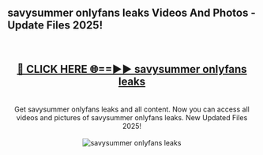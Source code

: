 <h2>savysummer onlyfans leaks Videos And Photos - Update Files 2025!</h2>
<br>
<div align="center">
<h2><a href="https://linkcuts.com/hfmhzwbr" rel="nofollow">🔴 CLICK HERE 🌐==►► savysummer onlyfans leaks</a></h2>
<br>
Get savysummer onlyfans leaks and all content. Now you can access all videos and pictures of savysummer onlyfans leaks. New Updated Files 2025!
<br>
<br>
<a href="https://linkcuts.com/hfmhzwbr" rel="nofollow" data-target="animated-image.originalLink"><img src="https://i.ibb.co.com/WyWwxjT/player-gif2.gif" alt="savysummer onlyfans leaks" style="max-width: 100%; display: inline-block;" data-target="animated-image.originalImage"></a>
</div>
<br>